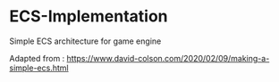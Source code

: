 # ECS-Implementation

Simple ECS architecture for game engine

Adapted from : https://www.david-colson.com/2020/02/09/making-a-simple-ecs.html 
